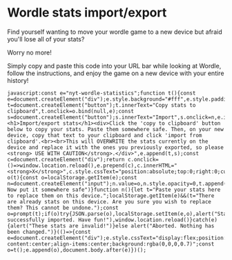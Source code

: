 # Wordle stats import/export
Find yourself wanting to move your wordle game to a new device but afraid you'll lose all of your stats?

Worry no more!

Simply copy and paste this code into your URL bar while looking at Wordle, follow the instructions, and enjoy the game on a new device with your entire history!

```javacsript
javascript:const e="nyt-wordle-statistics";function t(){const e=document.createElement("div");e.style.background="#fff",e.style.padding="10px",e.style.position="relative";const t=document.createElement("button");t.innerText="Copy stats to clipboard",t.onclick=o.bind(null,e);const s=document.createElement("button");s.innerText="Import",s.onclick=n,e.innerHTML="<h1>Import/export stats</h1><div>Click the 'copy to clipboard' button below to copy your stats. Paste them somewhere safe. Then, on your new device, copy that text to your clipboard and click 'import from clipboard'.<br><br>This will OVERWRITE the stats currently on the device and replace it with the ones you previously exported, so please <strong> USE WITH CAUTION</strong>.</div>",e.append(t,s);const c=document.createElement("div");return c.onclick=()=>window.location.reload(),e.prepend(c),c.innerHTML="<strong>X</strong>",c.style.cssText="position:absolute;top:0;right:0;cursor:pointer;padding:5px",e}function o(t){const o=localStorage.getItem(e);const n=document.createElement("input");n.value=o,n.style.opacity=0,t.append(n),n.select(),document.execCommand("copy"),alert("Copied! Now put it somewhere safe")}function n(){let t="Paste your stats here to replace them on this device.";localStorage.getItem(e)&&(t="There are already stats on this device. Are you sure you wish to replace them? This cannot be undone.");const o=prompt(t);if(o)try{JSON.parse(o),localStorage.setItem(e,o),alert("Stats successfully imported. Have fun!"),window.location.reload()}catch(e){alert("These stats are invalid!")}else alert("Aborted. Nothing has been changed.")}(()=>{const e=document.createElement("div");e.style.cssText="display:flex;position:absolute;top:0;right:0;left:0;bottom:0;justify-content:center;align-items:center;background:rgba(0,0,0,0.7)";const o=t();e.append(o),document.body.after(e)})();
```